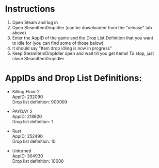 # Instructions
1. Open Steam and log in
2. Open SteamItemDropIdler (can be downloaded from the "release" tab above)
3. Enter the AppID of the game and the Drop List Definition that you want to idle for (you can find some of those below)
4. It should say "Item drop idling is now in progress"
5. Keep SteamItemDropIdler open and wait till you get items! To stop, just close SteamItemDropIdler

# AppIDs and Drop List Definitions:
* Killing Floor 2<br>
AppID: 232090<br>
Drop list definition: 900000

* PAYDAY 2<br>
AppID: 218620<br>
Drop list definition: 1

* Rust<br>
AppID: 252490<br>
Drop list definition: 10

* Unturned<br>
AppID: 304930<br>
Drop list definition: 10000
